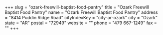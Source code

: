 +++
slug = "ozark-freewill-baptist-food-pantry"
title = "Ozark Freewill Baptist Food Pantry"
name = "Ozark Freewill Baptist Food Pantry"
address = "8414 Puddin Ridge Road"
cityIndexKey = "city-ar-ozark"
city = "Ozark"
state = "AR"
postal = "72949"
website = ""
phone = "479 667-1249"
fax = ""
+++
